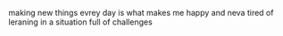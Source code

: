 making new things evrey day is what makes me happy and neva tired of leraning in a situation full of challenges
